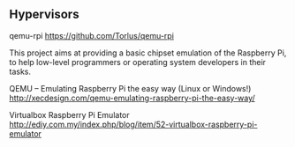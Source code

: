## Hypervisors

qemu-rpi
https://github.com/Torlus/qemu-rpi

This project aims at providing a basic chipset emulation of the Raspberry Pi, to help low-level programmers or operating system developers in their tasks.

QEMU – Emulating Raspberry Pi the easy way (Linux or Windows!)
http://xecdesign.com/qemu-emulating-raspberry-pi-the-easy-way/

Virtualbox Raspberry Pi Emulator
http://ediy.com.my/index.php/blog/item/52-virtualbox-raspberry-pi-emulator
